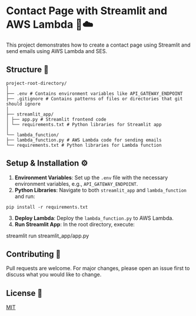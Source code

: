 # Contact Page with Streamlit and AWS Lambda 📧☁️

This project demonstrates how to create a contact page using Streamlit and send emails using AWS Lambda and SES. 

## Structure 📂
```
project-root-directory/
│
├── .env # Contains environment variables like API_GATEWAY_ENDPOINT
├── .gitignore # Contains patterns of files or directories that git should ignore
│
├── streamlit_app/
│ ├── app.py # Streamlit frontend code
│ └── requirements.txt # Python libraries for Streamlit app
│
└── lambda_function/
├── lambda_function.py # AWS Lambda code for sending emails
└── requirements.txt # Python libraries for Lambda function
```

## Setup & Installation ⚙️

1. **Environment Variables**: Set up the `.env` file with the necessary environment variables, e.g., `API_GATEWAY_ENDPOINT`.
2. **Python Libraries**: Navigate to both `streamlit_app` and `lambda_function` and run:  
```
pip install -r requirements.txt
```

3. **Deploy Lambda**: Deploy the `lambda_function.py` to AWS Lambda.
4. **Run Streamlit App**: In the root directory, execute:

streamlit run streamlit_app/app.py

## Contributing 🤝

Pull requests are welcome. For major changes, please open an issue first to discuss what you would like to change.

## License 📜

[MIT](https://choosealicense.com/licenses/mit/)